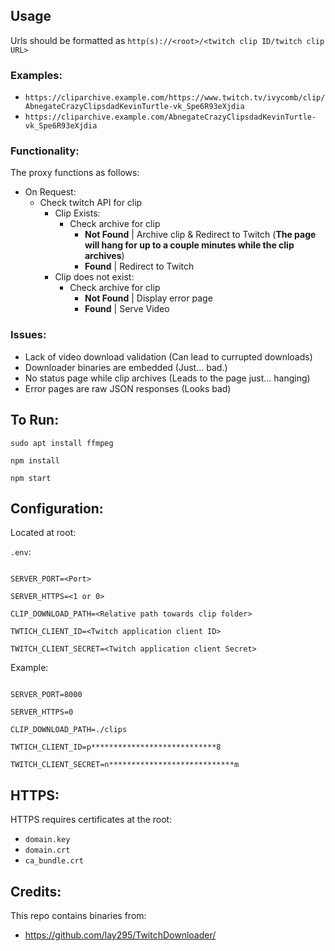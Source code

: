 ## Usage
Urls should be formatted as `http(s)://<root>/<twitch clip ID/twitch clip URL>`

### Examples:
* `https://cliparchive.example.com/https://www.twitch.tv/ivycomb/clip/AbnegateCrazyClipsdadKevinTurtle-vk_Spe6R93eXjdia`
* `https://cliparchive.example.com/AbnegateCrazyClipsdadKevinTurtle-vk_Spe6R93eXjdia`

### Functionality:
The proxy functions as follows:

* On Request:
  * Check twitch API for clip
    * Clip Exists:
       * Check archive for clip
         * **Not Found** | Archive clip & Redirect to Twitch (**The page will hang for up to a couple minutes while the clip archives**)
         * **Found** | Redirect to Twitch
    * Clip does not exist:
       * Check archive for clip
         * **Not Found** | Display error page
         * **Found** | Serve Video
### Issues:
* Lack of video download validation (Can lead to currupted downloads)
* Downloader binaries are embedded (Just... bad.)
* No status page while clip archives (Leads to the page just... hanging)
* Error pages are raw JSON responses (Looks bad)

## To Run:

`sudo apt install ffmpeg`

`npm install`

`npm start`

  
## Configuration:
Located at root:

`.env`:

```

SERVER_PORT=<Port>

SERVER_HTTPS=<1 or 0>

CLIP_DOWNLOAD_PATH=<Relative path towards clip folder>

TWTICH_CLIENT_ID=<Twitch application client ID>

TWITCH_CLIENT_SECRET=<Twitch application client Secret>

```

Example:

```

SERVER_PORT=8000

SERVER_HTTPS=0

CLIP_DOWNLOAD_PATH=./clips

TWTICH_CLIENT_ID=p****************************8

TWITCH_CLIENT_SECRET=n****************************m

```

  

## HTTPS:

HTTPS requires certificates at the root:
* `domain.key`
* `domain.crt`
* `ca_bundle.crt`

## Credits:
This repo contains binaries from: 
* https://github.com/lay295/TwitchDownloader/
